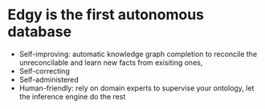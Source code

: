 # Edgy is the first autonomous database
- Self-improving: automatic knowledge graph completion to reconcile the unreconcilable and learn new facts from exisiting ones,
- Self-correcting
- Self-administered
- Human-friendly: rely on domain experts to supervise your ontology, let the inference engine do the rest
